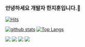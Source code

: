 ### 안녕하세요 개발자 한지훈입니다.👋
[![Hits](https://hits.seeyoufarm.com/api/count/incr/badge.svg?url=https%3A%2F%2Fgithub.com%jihunhan98)](https://hits.seeyoufarm.com)
<!--
**jihunhan98/jihunhan98** is a ✨ _special_ ✨ repository because its `README.md` (this file) appears on your GitHub profile.

Here are some ideas to get you started:

- 🔭 I’m currently working on ...
- 🌱 I’m currently learning ...
- 👯 I’m looking to collaborate on ...
- 🤔 I’m looking for help with ...
- 💬 Ask me about ...
- 📫 How to reach me: ...
- 😄 Pronouns: ...
- ⚡ Fun fact: ...
-->

[![github stats](https://github-readme-stats.vercel.app/api?username=jihunhan98&show_icons=true&hide_border=true)](https://github.com/jihunhan98)
[![Top Langs](https://github-readme-stats.vercel.app/api/top-langs/?username=jihunhan98&layout=compact)](https://github.com/jihunhan98)

<a href="" target="_blank"><img src="https://img.shields.io/badge/Android-3DDC84?style=flat-square&logo=Swift&logoColor=white"/></a>
<a href="" target="_blank"><img src="https://img.shields.io/badge/JAVA-007396?style=flat-square&logo=C++&logoColor=white"/></a>
<a href="" target="_blank"><img src="https://img.shields.io/badge/Kotlin-0095D5?style=flat-square&logo=Kotlin&logoColor=white"/></a>
<a href="" target="_blank"><img src="https://img.shields.io/badge/Python-3776AB?style=flat-square&logo=Python&logoColor=white"/></a>
